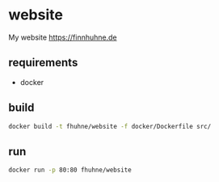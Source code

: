 # website

My website https://finnhuhne.de

## requirements

* docker

## build

```bash
docker build -t fhuhne/website -f docker/Dockerfile src/
```

## run

```bash
docker run -p 80:80 fhuhne/website
```
